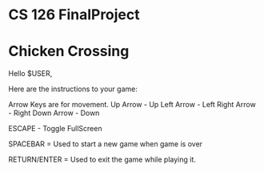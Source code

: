 # CS 126 FinalProject

<h1> Chicken Crossing </h1>

Hello $USER,


Here are the instructions to your game:

Arrow Keys are for movement. 
Up Arrow - Up
Left Arrow - Left
Right Arrow - Right
Down Arrow - Down

ESCAPE - Toggle FullScreen

SPACEBAR = Used to start a new game when game is over

RETURN/ENTER = Used to exit the game while playing it.
